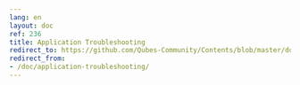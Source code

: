 ```yaml
---
lang: en
layout: doc
ref: 236
title: Application Troubleshooting
redirect_to: https://github.com/Qubes-Community/Contents/blob/master/docs/troubleshooting/application-troubleshooting.md
redirect_from:
- /doc/application-troubleshooting/
---
```


